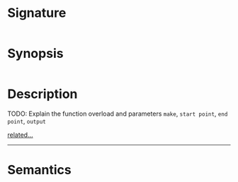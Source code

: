 # Signature
```vikid-signature
```

# Synopsis
```vikid-synopsis
```

# Description
TODO: Explain the function overload and parameters `make`, `start point`, `end point`, `output`

[related...](https://en.wikipedia.org/wiki/Line_segment)

----
# Semantics